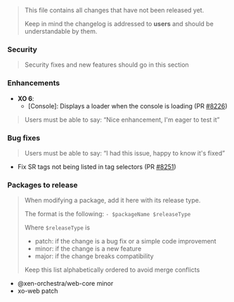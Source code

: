 > This file contains all changes that have not been released yet.
>
> Keep in mind the changelog is addressed to **users** and should be
> understandable by them.

### Security

> Security fixes and new features should go in this section

### Enhancements

- **XO 6**:
  - [Console]: Displays a loader when the console is loading (PR [#8226](https://github.com/vatesfr/xen-orchestra/pull/8226))

> Users must be able to say: “Nice enhancement, I'm eager to test it”

### Bug fixes

> Users must be able to say: “I had this issue, happy to know it's fixed”

- Fix SR tags not being listed in tag selectors (PR [#8251](https://github.com/vatesfr/xen-orchestra/pull/8251))

### Packages to release

> When modifying a package, add it here with its release type.
>
> The format is the following: `- $packageName $releaseType`
>
> Where `$releaseType` is
>
> - patch: if the change is a bug fix or a simple code improvement
> - minor: if the change is a new feature
> - major: if the change breaks compatibility
>
> Keep this list alphabetically ordered to avoid merge conflicts

<!--packages-start-->

- @xen-orchestra/web-core minor
- xo-web patch

<!--packages-end-->

